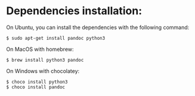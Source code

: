 # Dependencies installation:

On Ubuntu, you can install the dependencies with the following command:

```console
$ sudo apt-get install pandoc python3
```

On MacOS with homebrew:

```console
$ brew install python3 pandoc
```

On Windows with chocolatey:

```console
$ choco install python3
$ choco install pandoc
```
